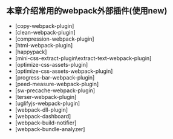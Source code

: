 ## 本章介绍常用的webpack外部插件(使用new)


+ [copy-webpack-plugin]
+ [clean-webpack-plugin]
+ [compression-webpack-plugin]
+ [html-webpack-plugin]
+ [happypack]
+ [mini-css-extract-plugin\extract-text-webpack-plugin]
+ [optimize-css-assets-plugin]
+ [optimize-css-assets-webpack-plugin]
+ [progress-bar-webpack-plugin]
+ [peed-measure-webpack-plugin]
+ [sw-precache-webpack-plugin]
+ [terser-webpack-plugin]
+ [uglifyjs-webpack-plugin]
+ [webpack-dll-plugin]
+ [webpack-dashboard]
+ [webpack-build-notifier]
+ [webpack-bundle-analyzer]